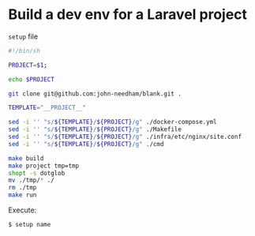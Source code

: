 # Build a dev env for a Laravel project

`setup` file

```bash
#!/bin/sh

PROJECT=$1;

echo $PROJECT

git clone git@github.com:john-needham/blank.git .

TEMPLATE="__PROJECT__"

sed -i '' "s/${TEMPLATE}/${PROJECT}/g" ./docker-compose.yml
sed -i '' "s/${TEMPLATE}/${PROJECT}/g" ./Makefile
sed -i '' "s/${TEMPLATE}/${PROJECT}/g" ./infra/etc/nginx/site.conf
sed -i '' "s/${TEMPLATE}/${PROJECT}/g" ./cmd

make build
make project tmp=tmp
shopt -s dotglob
mv ./tmp/* ./
rm ./tmp
make run
```

Execute:
```
$ setup name
```